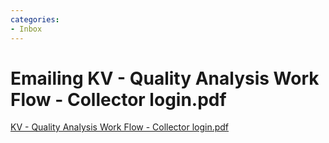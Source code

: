 ```yaml
---
categories:
- Inbox
---
```

# Emailing KV - Quality Analysis Work Flow - Collector login.pdf

[KV - Quality Analysis Work Flow - Collector login.pdf](../files/cc2ecd07-4da7-43fd-b99d-7ccb9d27c62f.pdf)